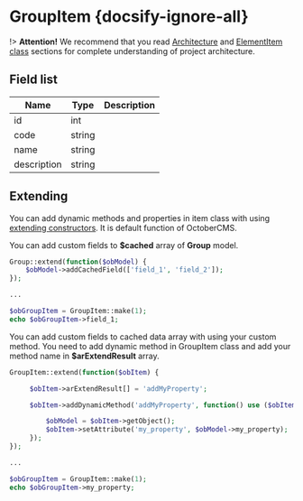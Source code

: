 # GroupItem {docsify-ignore-all}

!> **Attention!**  We recommend that you read [Architecture](home.md#architecture) and [ElementItem class](item-class/item-class.md) sections for complete understanding of  project architecture.

## Field list

|  Name | Type | Description |
|-------|------|--------|
|id|int|
|code|string|
|name|string|
|description|string|

## Extending

You can add dynamic methods and properties in item class with using [extending constructors](http://octobercms.com/docs/services/behaviors#constructor-extension).
It is default function of OctoberCMS.

You can add custom fields to **$cached** array of **Group** model.
```php
Group::extend(function($obModel) {
    $obModel->addCachedField(['field_1', 'field_2']);
});

...

$obGroupItem = GroupItem::make(1);
echo $obGroupItem->field_1;
```

You can add custom fields to cached data array with using your custom method.
You need to add dynamic method in GroupItem class and add your method name in **$arExtendResult** array.
```php
GroupItem::extend(function($obItem) {

     $obItem->arExtendResult[] = 'addMyProperty';

     $obItem->addDynamicMethod('addMyProperty', function() use ($obItem) {

         $obModel = $obItem->getObject();
         $obItem->setAttribute('my_property', $obModel->my_property);
     });
});

...

$obGroupItem = GroupItem::make(1);
echo $obGroupItem->my_property;
```